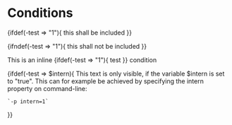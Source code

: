 Conditions
==========

{ifdef(-test => "1"){
    this shall be included
}}

{ifndef(-test => "1"){
    this shall not be included
}}


This is an inline {ifdef(-test => "1"){
    test
}} condition

{ifdef(-test => $intern){
    This text is only visible, if the variable $intern
    is set to "true". This can for example be achieved 
    by specifying the intern property on command-line:
    
    `-p intern=1`
}}

